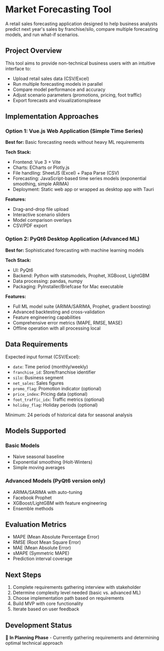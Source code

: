 # Market Forecasting Tool

A retail sales forecasting application designed to help business analysts predict next year's sales by franchise/silo, compare multiple forecasting models, and run what-if scenarios.

## Project Overview

This tool aims to provide non-technical business users with an intuitive interface to:
- Upload retail sales data (CSV/Excel)
- Run multiple forecasting models in parallel
- Compare model performance and accuracy
- Adjust scenario parameters (promotions, pricing, foot traffic)
- Export forecasts and visualizationsplease

## Implementation Approaches

### Option 1: Vue.js Web Application (Simple Time Series)
**Best for:** Basic forecasting needs without heavy ML requirements

**Tech Stack:**
- Frontend: Vue 3 + Vite
- Charts: ECharts or Plotly.js
- File handling: SheetJS (Excel) + Papa Parse (CSV)
- Forecasting: JavaScript-based time series models (exponential smoothing, simple ARIMA)
- Deployment: Static web app or wrapped as desktop app with Tauri

**Features:**
- Drag-and-drop file upload
- Interactive scenario sliders
- Model comparison overlays
- CSV/PDF export

### Option 2: PyQt6 Desktop Application (Advanced ML)
**Best for:** Sophisticated forecasting with machine learning models

**Tech Stack:**
- UI: PyQt6
- Backend: Python with statsmodels, Prophet, XGBoost, LightGBM
- Data processing: pandas, numpy
- Packaging: PyInstaller/Briefcase for Mac executable

**Features:**
- Full ML model suite (ARIMA/SARIMA, Prophet, gradient boosting)
- Advanced backtesting and cross-validation
- Feature engineering capabilities
- Comprehensive error metrics (MAPE, RMSE, MASE)
- Offline operation with all processing local

## Data Requirements

Expected input format (CSV/Excel):
- `date`: Time period (monthly/weekly)
- `franchise_id`: Store/franchise identifier
- `silo`: Business segment
- `net_sales`: Sales figures
- `promo_flag`: Promotion indicator (optional)
- `price_index`: Pricing data (optional)
- `foot_traffic_idx`: Traffic metrics (optional)
- `holiday_flag`: Holiday periods (optional)

Minimum: 24 periods of historical data for seasonal analysis

## Models Supported

### Basic Models
- Naive seasonal baseline
- Exponential smoothing (Holt-Winters)
- Simple moving averages

### Advanced Models (PyQt6 version only)
- ARIMA/SARIMA with auto-tuning
- Facebook Prophet
- XGBoost/LightGBM with feature engineering
- Ensemble methods

## Evaluation Metrics
- MAPE (Mean Absolute Percentage Error)
- RMSE (Root Mean Square Error)
- MAE (Mean Absolute Error)
- sMAPE (Symmetric MAPE)
- Prediction interval coverage

## Next Steps

1. Complete requirements gathering interview with stakeholder
2. Determine complexity level needed (basic vs. advanced ML)
3. Choose implementation path based on requirements
4. Build MVP with core functionality
5. Iterate based on user feedback

## Development Status

🚧 **In Planning Phase** - Currently gathering requirements and determining optimal technical approach
